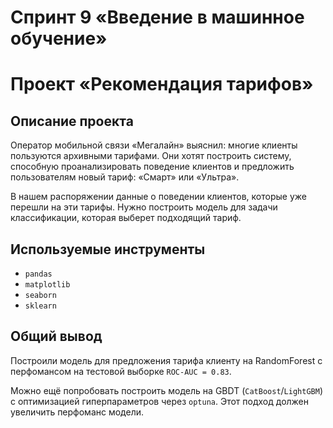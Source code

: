 # Спринт 9 «Введение в машинное обучение»


# Проект «Рекомендация тарифов»


## Описание проекта

Оператор мобильной связи «Мегалайн» выяснил: многие клиенты пользуются архивными тарифами. Они хотят построить систему,
способную проанализировать поведение клиентов и предложить пользователям новый тариф: «Смарт» или «Ультра».

В нашем распоряжении данные о поведении клиентов, которые уже перешли на эти тарифы. Нужно построить модель для задачи
классификации, которая выберет подходящий тариф.


## Используемые инструменты

- `pandas`
- `matplotlib`
- `seaborn`
- `sklearn`


## Общий вывод
Построили модель для предложения тарифа клиенту на RandomForest c перфомансом на тестовой выборке `ROC-AUC = 0.83`.

Можно ещё попробовать построить модель на GBDT (`CatBoost`/`LightGBM`) с оптимизацией гиперпараметров через `optuna`.
Этот подход должен увеличить перфоманс модели.
